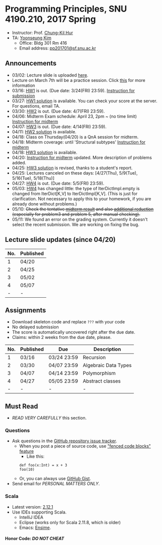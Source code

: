 # Programming Principles, SNU 4190.210, 2017 Spring

- Instructor: Prof. [Chung-Kil Hur](http://sf.snu.ac.kr/gil.hur)
- TA: [Yoonseung Kim](http://sf.snu.ac.kr/yoonseung.kim/)
    + Office: Bldg 301 Rm 416
    + Email address: [pp201701@sf.snu.ac.kr](mailto:pp201701@sf.snu.ac.kr)

## Announcements

- 03/02: Lecture slide is uploaded [here](lecture.pdf).
- Lecture on March 7th will be a practice session. Click [this](https://github.com/snu-sf-class/pp201701/issues/1) for more information
- 03/16: [HW1](assignments/hw1) is out. (Due date: 3/24(FRI) 23:59). [Instruction for submission](HWInstruction.md)
- 03/27: [HW1 solution](assignments-sol/hw1) is available. You can check your score at the server. For questions, email TA.
- 03/30: [HW2](assignments/hw2) is out. (Due date: 4/7(FRI) 23:59).
- 04/06: Midterm Exam schedule: April 23, 2pm ~ (no time limit) [Instruction for midterm](MidInstruction.md)
- 04/07: [HW3](assignments/hw3) is out. (Due date: 4/14(FRI) 23:59).
- 04/11: [HW2 solution](assignments-sol/hw2) is available.
- 04/18: Class on Thursday(04/20) is a QnA session for midterm.
- 04/18: Midterm coverage: until 'Structural subtypes' [Instruction for midterm](MidInstruction.md)
- 04/18: [HW3 solution](assignments-sol/hw3) is available.
- 04/20: [Instruction for midterm](MidInstruction.md) updated. More description of problems added.
- 04/25: [HW3 solution](assignments-sol/hw3) is revised, thanks to a student's report.
- 04/25: Lectures canceled on these days: [4/27(Thu), 5/9(Tue), 5/16(Tue), 5/18(Thu)]
- 04/27: [HW4](assignments/hw4) is out. (Due date: 5/5(FRI) 23:59).
- 05/03: [HW4](assignments/hw4) has changed little: the type of IterDictImpl.empty is changed from IterDict[K,V] to IterDictImpl[K,V]. (This is just for clarification. Not necessary to apply this to your homework, if you are already done without problems.)
- 05/10: ~~Check the tentative [midterm result](http://147.46.219.145:8102) and also [additional reduction](https://github.com/snu-sf-class/pp201701/issues/45) (especially for problem3 and problem 5, after manual checking).~~
- 05/11: We found an error on the grading system. Currently it doesn't select the recent submission. We are working on fixing the bug.

##  Lecture slide updates (since 04/20)

|No. | Published     |
|----|------------	|
| 1 | 04/20     	|
| 2 | 04/25     	|
| 3 | 05/02     	|
| 4 | 05/07		|
| - | -             |

## Assignments
- Download skeleton code and replace `???` with your code
- No delayed submission
- The score is automatically uncovered right after the due date.
- Claims: within 2 weeks from the due date, please.

|No. | Published     | Due       	| Description                   	 	 	 	 	 	 	 	 	 	  	|
|----|------------	|------------	|----------------------	|
| 1 | 03/16     	|03/24 23:59    | Recursion                                                            	|
| 2 | 03/30     	|04/07 23:59    | Algebraic Data Types                                                            	|
| 3 | 04/07     	|04/14 23:59    | Polymorphism                                                            	|
| 4 | 04/27     	|05/05 23:59    | Abstract classes                                                            	|
| - | -             | -             | - |

## Must Read

- *READ VERY CAREFULLY* this section.

### Questions

- Ask questions in the [GitHub repository issue tracker](https://github.com/snu-sf-class/pp201701/issues).
    + When you post a piece of source code, use ["fenced code blocks" feature](https://help.github.com/articles/creating-and-highlighting-code-blocks/)
      * Like this:
      ```
      def foo(x:Int) = x + 3
      foo(10)
      ```
    + Or, you can always use [GitHub Gist](https://gist.github.com/).
- Send email for *PERSONAL MATTERS ONLY*.

### Scala
- Latest version: [2.12.1](https://www.scala-lang.org/)
- Use IDEs supporting Scala.
    + IntelliJ IDEA
    + Eclipse (works only for Scala 2.11.8, which is older)
    + Emacs: [Ensime](https://github.com/ensime).

#### Honor Code: *DO NOT CHEAT*
